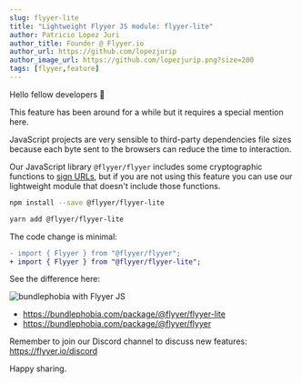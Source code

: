 ```yaml
---
slug: flyyer-lite
title: "Lightweight Flyyer JS module: flyyer-lite"
author: Patricio Lopez Juri
author_title: Founder @ Flyyer.io
author_url: https://github.com/lopezjurip
author_image_url: https://github.com/lopezjurip.png?size=200
tags: [flyyer,feature]
---
```


Hello fellow developers 👋

This feature has been around for a while but it requires a special mention here.

JavaScript projects are very sensible to third-party dependencies file sizes because each byte sent to the browsers can reduce the time to interaction.

Our JavaScript library `@flyyer/flyyer` includes some cryptographic functions to [sign URLs](/guides/javascript/flyyer-js#signed-urls), but if you are not using this feature you can use our lightweight module that doesn't include those functions.

```sh
npm install --save @flyyer/flyyer-lite

yarn add @flyyer/flyyer-lite
```

The code change is minimal:

```diff
- import { Flyyer } from "@flyyer/flyyer";
+ import { Flyyer } from "@flyyer/flyyer-lite";
```

See the difference here:

![bundlephobia with Flyyer JS](/img/changelog/bundlephobia.png)

* https://bundlephobia.com/package/@flyyer/flyyer-lite
* https://bundlephobia.com/package/@flyyer/flyyer

Remember to join our Discord channel to discuss new features: https://flyyer.io/discord

Happy sharing.
